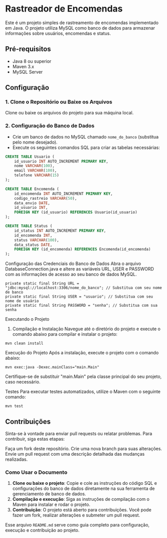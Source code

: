 # Rastreador de Encomendas

Este é um projeto simples de rastreamento de encomendas implementado em Java. O projeto utiliza MySQL como banco de dados para armazenar informações sobre usuários, encomendas e status.


## Pré-requisitos

- Java 8 ou superior
- Maven 3.x
- MySQL Server

## Configuração

### 1. Clone o Repositório ou Baixe os Arquivos

Clone ou baixe os arquivos do projeto para sua máquina local.

### 2. Configuração do Banco de Dados

- Crie um banco de dados no MySQL chamado `nome_do_banco` (substitua pelo nome desejado).
- Execute os seguintes comandos SQL para criar as tabelas necessárias:

```sql
CREATE TABLE Usuario (
    id_usuario INT AUTO_INCREMENT PRIMARY KEY,
    nome VARCHAR(100),
    email VARCHAR(100),
    telefone VARCHAR(15)
);

CREATE TABLE Encomenda (
    id_encomenda INT AUTO_INCREMENT PRIMARY KEY,
    codigo_rastreio VARCHAR(50),
    data_envio DATE,
    id_usuario INT,
    FOREIGN KEY (id_usuario) REFERENCES Usuario(id_usuario)
);

CREATE TABLE Status (
    id_status INT AUTO_INCREMENT PRIMARY KEY,
    id_encomenda INT,
    status VARCHAR(100),
    data_status DATE,
    FOREIGN KEY (id_encomenda) REFERENCES Encomenda(id_encomenda)
);
```
Configuração das Credenciais do Banco de Dados
Abra o arquivo DatabaseConnection.java e altere as variáveis URL, USER e PASSWORD com as informações de acesso ao seu banco de dados MySQL.

```
private static final String URL = "jdbc:mysql://localhost:3306/nome_do_banco"; // Substitua com seu nome de banco
private static final String USER = "usuario"; // Substitua com seu nome de usuário
private static final String PASSWORD = "senha"; // Substitua com sua senha
```
Executando o Projeto
1. Compilação e Instalação
Navegue até o diretório do projeto e execute o comando abaixo para compilar e instalar o projeto:
```
mvn clean install
```
 Execução do Projeto
Após a instalação, execute o projeto com o comando abaixo:
```
mvn exec:java -Dexec.mainClass="main.Main"
```
Certifique-se de substituir "main.Main" pela classe principal do seu projeto, caso necessário.

Testes
Para executar testes automatizados, utilize o Maven com o seguinte comando:
```
mvn test
```

## Contribuições
Sinta-se à vontade para enviar pull requests ou relatar problemas. Para contribuir, siga estas etapas:

Faça um fork deste repositório.
Crie uma nova branch para suas alterações.
Envie um pull request com uma descrição detalhada das mudanças realizadas.


### Como Usar o Documento

1. **Clone ou baixe o projeto**: Copie e cole as instruções do código SQL e configurações do banco de dados diretamente na sua ferramenta de gerenciamento de banco de dados.
2. **Compilação e execução**: Siga as instruções de compilação com o Maven para instalar e rodar o projeto.
3. **Contribuição**: O projeto está aberto para contribuições. Você pode fazer um fork, realizar alterações e submeter um pull request.

Esse arquivo `README.md` serve como guia completo para configuração, execução e contribuição ao projeto.



